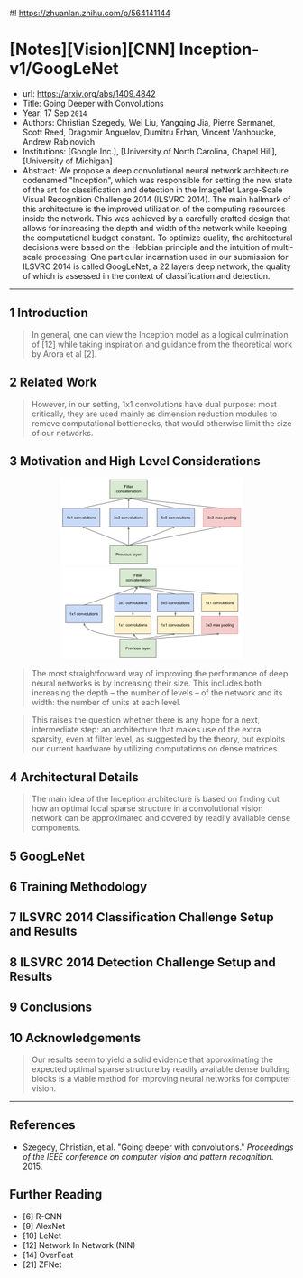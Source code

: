 #! https://zhuanlan.zhihu.com/p/564141144
# [Notes][Vision][CNN] Inception-v1/GoogLeNet

* url: https://arxiv.org/abs/1409.4842
* Title: Going Deeper with Convolutions
* Year: 17 Sep `2014`
* Authors: Christian Szegedy, Wei Liu, Yangqing Jia, Pierre Sermanet, Scott Reed, Dragomir Anguelov, Dumitru Erhan, Vincent Vanhoucke, Andrew Rabinovich
* Institutions: [Google Inc.], [University of North Carolina, Chapel Hill], [University of Michigan]
* Abstract: We propose a deep convolutional neural network architecture codenamed "Inception", which was responsible for setting the new state of the art for classification and detection in the ImageNet Large-Scale Visual Recognition Challenge 2014 (ILSVRC 2014). The main hallmark of this architecture is the improved utilization of the computing resources inside the network. This was achieved by a carefully crafted design that allows for increasing the depth and width of the network while keeping the computational budget constant. To optimize quality, the architectural decisions were based on the Hebbian principle and the intuition of multi-scale processing. One particular incarnation used in our submission for ILSVRC 2014 is called GoogLeNet, a 22 layers deep network, the quality of which is assessed in the context of classification and detection.

----------------------------------------------------------------------------------------------------

## 1 Introduction

> In general, one can view the Inception model as a logical culmination of  [12] while taking inspiration and guidance from the theoretical work by Arora et al [2].

## 2 Related Work

> However, in our setting, 1x1 convolutions have dual purpose: most critically, they are used mainly as dimension reduction modules to remove computational bottlenecks, that would otherwise limit the size of our networks.

## 3 Motivation and High Level Considerations

<p align="center">
    <img src="Inception_v1_figure_2_a.png">
    <img src="Inception_v1_figure_2_b.png">
</p>

> The most straightforward way of improving the performance of deep neural networks is by increasing their size. This includes both increasing the depth – the number of levels – of the network and its width: the number of units at each level.

> This raises the question whether there is any hope for a next, intermediate step: an architecture that makes use of the extra sparsity, even at filter level, as suggested by the theory, but exploits our current hardware by utilizing computations on dense matrices.

## 4 Architectural Details

> The main idea of the Inception architecture is based on finding out how an optimal local sparse structure in a convolutional vision network can be approximated and covered by readily available dense components.

## 5 GoogLeNet

## 6 Training Methodology

## 7 ILSVRC 2014 Classification Challenge Setup and Results

## 8 ILSVRC 2014 Detection Challenge Setup and Results

## 9 Conclusions

## 10 Acknowledgements

> Our results seem to yield a solid evidence that approximating the expected optimal sparse structure by readily available dense building blocks is a viable method for improving neural networks for computer vision.

----------------------------------------------------------------------------------------------------

## References

* Szegedy, Christian, et al. "Going deeper with convolutions." *Proceedings of the IEEE conference on computer vision and pattern recognition*. 2015.

## Further Reading

* [6] R-CNN
* [9] AlexNet
* [10] LeNet
* [12] Network In Network (NIN)
* [14] OverFeat
* [21] ZFNet

